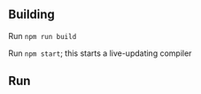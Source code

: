
 ## Building
 
Run `npm run build`

Run `npm start`; this starts a live-updating compiler
 
 ## Run